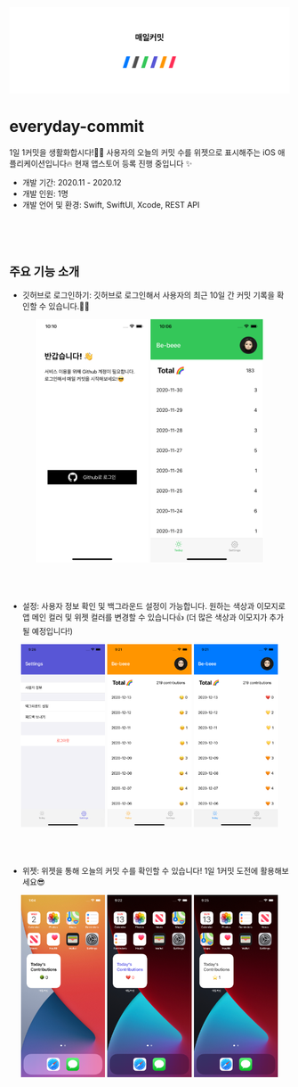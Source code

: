 ![main image](./screenshots/readme_main.png)
# everyday-commit

1일 1커밋을 생활화합시다!👩‍💻 사용자의 오늘의 커밋 수를 위젯으로 표시해주는 iOS 애플리케이션입니다🔥
현재 앱스토어 등록 진행 중입니다 ✨

- 개발 기간: 2020.11 - 2020.12
- 개발 인원: 1명
- 개발 언어 및 환경: Swift, SwiftUI, Xcode, REST API
<br>
<br>
<br>


## 주요 기능 소개

- 깃허브로 로그인하기: 깃허브로 로그인해서 사용자의 최근 10일 간 커밋 기록을 확인할 수 있습니다.👩‍💻
<div style="text-align: center;">
	<img src="./screenshots/login.png" width="40%">
    <img src="./screenshots/main.png" width="40%">
</div>
<br>
<br>
<br>


- 설정: 사용자 정보 확인 및 백그라운드 설정이 가능합니다. 원하는 색상과 이모지로 앱 메인 컬러 및 위젯 컬러를 변경할 수 있습니다👍 (더 많은 색상과 이모지가 추가될 예정입니다!)
<div style="text-align: center;">
	<img src="./screenshots/settings.png" width="30%">
	<img src="./screenshots/color1.png" width="30%">
	<img src="./screenshots/color2.png" width="30%">
</div>
<br>
<br>
<br>


- 위젯: 위젯을 통해 오늘의 커밋 수를 확인할 수 있습니다! 1일 1커밋 도전에 활용해보세요😎
<div style="text-align: center;">
	<img src="./screenshots/widget.png" width="30%">
	<img src="./screenshots/widget1.png" width="30%">
	<img src="./screenshots/widget2.png" width="30%">
</div>
